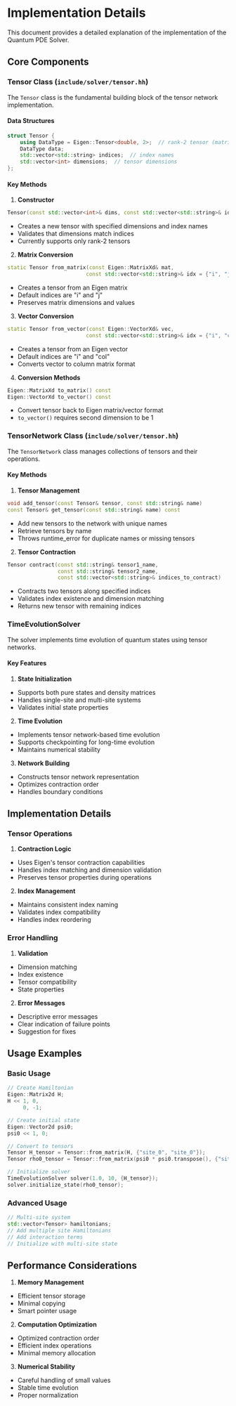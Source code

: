 # Implementation Details

This document provides a detailed explanation of the implementation of the Quantum PDE Solver.

## Core Components

### Tensor Class (`include/solver/tensor.hh`)

The `Tensor` class is the fundamental building block of the tensor network implementation.

#### Data Structures
```cpp
struct Tensor {
    using DataType = Eigen::Tensor<double, 2>;  // rank-2 tensor (matrix)
    DataType data;
    std::vector<std::string> indices;  // index names
    std::vector<int> dimensions;  // tensor dimensions
};
```

#### Key Methods

1. **Constructor**
```cpp
Tensor(const std::vector<int>& dims, const std::vector<std::string>& idx)
```
- Creates a new tensor with specified dimensions and index names
- Validates that dimensions match indices
- Currently supports only rank-2 tensors

2. **Matrix Conversion**
```cpp
static Tensor from_matrix(const Eigen::MatrixXd& mat, 
                         const std::vector<std::string>& idx = {"i", "j"})
```
- Creates a tensor from an Eigen matrix
- Default indices are "i" and "j"
- Preserves matrix dimensions and values

3. **Vector Conversion**
```cpp
static Tensor from_vector(const Eigen::VectorXd& vec,
                         const std::vector<std::string>& idx = {"i", "col"})
```
- Creates a tensor from an Eigen vector
- Default indices are "i" and "col"
- Converts vector to column matrix format

4. **Conversion Methods**
```cpp
Eigen::MatrixXd to_matrix() const
Eigen::VectorXd to_vector() const
```
- Convert tensor back to Eigen matrix/vector format
- `to_vector()` requires second dimension to be 1

### TensorNetwork Class (`include/solver/tensor.hh`)

The `TensorNetwork` class manages collections of tensors and their operations.

#### Key Methods

1. **Tensor Management**
```cpp
void add_tensor(const Tensor& tensor, const std::string& name)
const Tensor& get_tensor(const std::string& name) const
```
- Add new tensors to the network with unique names
- Retrieve tensors by name
- Throws runtime_error for duplicate names or missing tensors

2. **Tensor Contraction**
```cpp
Tensor contract(const std::string& tensor1_name,
                const std::string& tensor2_name,
                const std::vector<std::string>& indices_to_contract)
```
- Contracts two tensors along specified indices
- Validates index existence and dimension matching
- Returns new tensor with remaining indices

### TimeEvolutionSolver

The solver implements time evolution of quantum states using tensor networks.

#### Key Features

1. **State Initialization**
- Supports both pure states and density matrices
- Handles single-site and multi-site systems
- Validates initial state properties

2. **Time Evolution**
- Implements tensor network-based time evolution
- Supports checkpointing for long-time evolution
- Maintains numerical stability

3. **Network Building**
- Constructs tensor network representation
- Optimizes contraction order
- Handles boundary conditions

## Implementation Details

### Tensor Operations

1. **Contraction Logic**
- Uses Eigen's tensor contraction capabilities
- Handles index matching and dimension validation
- Preserves tensor properties during operations

2. **Index Management**
- Maintains consistent index naming
- Validates index compatibility
- Handles index reordering

### Error Handling

1. **Validation**
- Dimension matching
- Index existence
- Tensor compatibility
- State properties

2. **Error Messages**
- Descriptive error messages
- Clear indication of failure points
- Suggestion for fixes

## Usage Examples

### Basic Usage

```cpp
// Create Hamiltonian
Eigen::Matrix2d H;
H << 1, 0,
     0, -1;

// Create initial state
Eigen::Vector2d psi0;
psi0 << 1, 0;

// Convert to tensors
Tensor H_tensor = Tensor::from_matrix(H, {"site_0", "site_0"});
Tensor rho0_tensor = Tensor::from_matrix(psi0 * psi0.transpose(), {"site_0", "site_0"});

// Initialize solver
TimeEvolutionSolver solver(1.0, 10, {H_tensor});
solver.initialize_state(rho0_tensor);
```

### Advanced Usage

```cpp
// Multi-site system
std::vector<Tensor> hamiltonians;
// Add multiple site Hamiltonians
// Add interaction terms
// Initialize with multi-site state
```

## Performance Considerations

1. **Memory Management**
- Efficient tensor storage
- Minimal copying
- Smart pointer usage

2. **Computation Optimization**
- Optimized contraction order
- Efficient index operations
- Minimal memory allocation

3. **Numerical Stability**
- Careful handling of small values
- Stable time evolution
- Proper normalization 
